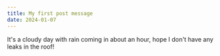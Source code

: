 ```yaml
---
title: My first post message
date: 2024-01-07
---
```

It's a cloudy day with rain coming in about an hour, hope I don't have any leaks in the roof!
